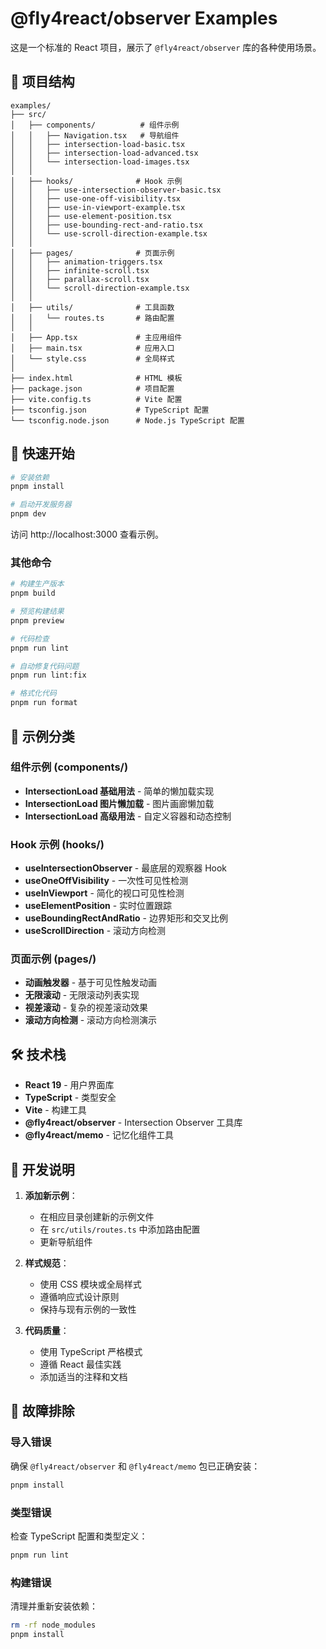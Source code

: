 # @fly4react/observer Examples

这是一个标准的 React 项目，展示了 `@fly4react/observer` 库的各种使用场景。

## 📁 项目结构

```
examples/
├── src/
│   ├── components/          # 组件示例
│   │   ├── Navigation.tsx   # 导航组件
│   │   ├── intersection-load-basic.tsx
│   │   ├── intersection-load-advanced.tsx
│   │   └── intersection-load-images.tsx
│   │
│   ├── hooks/              # Hook 示例
│   │   ├── use-intersection-observer-basic.tsx
│   │   ├── use-one-off-visibility.tsx
│   │   ├── use-in-viewport-example.tsx
│   │   ├── use-element-position.tsx
│   │   ├── use-bounding-rect-and-ratio.tsx
│   │   └── use-scroll-direction-example.tsx
│   │
│   ├── pages/              # 页面示例
│   │   ├── animation-triggers.tsx
│   │   ├── infinite-scroll.tsx
│   │   ├── parallax-scroll.tsx
│   │   └── scroll-direction-example.tsx
│   │
│   ├── utils/              # 工具函数
│   │   └── routes.ts       # 路由配置
│   │
│   ├── App.tsx             # 主应用组件
│   ├── main.tsx            # 应用入口
│   └── style.css           # 全局样式
│
├── index.html              # HTML 模板
├── package.json            # 项目配置
├── vite.config.ts          # Vite 配置
├── tsconfig.json           # TypeScript 配置
└── tsconfig.node.json      # Node.js TypeScript 配置
```

## 🚀 快速开始

```bash
# 安装依赖
pnpm install

# 启动开发服务器
pnpm dev
```

访问 http://localhost:3000 查看示例。

### 其他命令
```bash
# 构建生产版本
pnpm build

# 预览构建结果
pnpm preview

# 代码检查
pnpm run lint

# 自动修复代码问题
pnpm run lint:fix

# 格式化代码
pnpm run format
```

## 🎯 示例分类

### 组件示例 (components/)
- **IntersectionLoad 基础用法** - 简单的懒加载实现
- **IntersectionLoad 图片懒加载** - 图片画廊懒加载
- **IntersectionLoad 高级用法** - 自定义容器和动态控制

### Hook 示例 (hooks/)
- **useIntersectionObserver** - 最底层的观察器 Hook
- **useOneOffVisibility** - 一次性可见性检测
- **useInViewport** - 简化的视口可见性检测
- **useElementPosition** - 实时位置跟踪
- **useBoundingRectAndRatio** - 边界矩形和交叉比例
- **useScrollDirection** - 滚动方向检测

### 页面示例 (pages/)
- **动画触发器** - 基于可见性触发动画
- **无限滚动** - 无限滚动列表实现
- **视差滚动** - 复杂的视差滚动效果
- **滚动方向检测** - 滚动方向检测演示

## 🛠️ 技术栈

- **React 19** - 用户界面库
- **TypeScript** - 类型安全
- **Vite** - 构建工具
- **@fly4react/observer** - Intersection Observer 工具库
- **@fly4react/memo** - 记忆化组件工具

## 📝 开发说明

1. **添加新示例**：
   - 在相应目录创建新的示例文件
   - 在 `src/utils/routes.ts` 中添加路由配置
   - 更新导航组件

2. **样式规范**：
   - 使用 CSS 模块或全局样式
   - 遵循响应式设计原则
   - 保持与现有示例的一致性

3. **代码质量**：
   - 使用 TypeScript 严格模式
   - 遵循 React 最佳实践
   - 添加适当的注释和文档

## 🔧 故障排除

### 导入错误
确保 `@fly4react/observer` 和 `@fly4react/memo` 包已正确安装：
```bash
pnpm install
```

### 类型错误
检查 TypeScript 配置和类型定义：
```bash
pnpm run lint
```

### 构建错误
清理并重新安装依赖：
```bash
rm -rf node_modules
pnpm install
```
